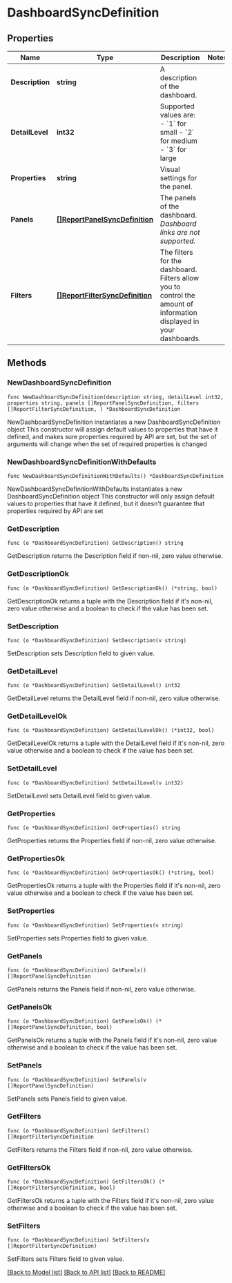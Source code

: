 # DashboardSyncDefinition

## Properties

Name | Type | Description | Notes
------------ | ------------- | ------------- | -------------
**Description** | **string** | A description of the dashboard. | 
**DetailLevel** | **int32** | Supported values are:   - &#x60;1&#x60; for small   - &#x60;2&#x60; for medium   - &#x60;3&#x60; for large | 
**Properties** | **string** | Visual settings for the panel. | 
**Panels** | [**[]ReportPanelSyncDefinition**](ReportPanelSyncDefinition.md) | The panels of the dashboard. _Dashboard links are not supported._ | 
**Filters** | [**[]ReportFilterSyncDefinition**](ReportFilterSyncDefinition.md) | The filters for the dashboard. Filters allow you to control the amount of information displayed in your dashboards. | 

## Methods

### NewDashboardSyncDefinition

`func NewDashboardSyncDefinition(description string, detailLevel int32, properties string, panels []ReportPanelSyncDefinition, filters []ReportFilterSyncDefinition, ) *DashboardSyncDefinition`

NewDashboardSyncDefinition instantiates a new DashboardSyncDefinition object
This constructor will assign default values to properties that have it defined,
and makes sure properties required by API are set, but the set of arguments
will change when the set of required properties is changed

### NewDashboardSyncDefinitionWithDefaults

`func NewDashboardSyncDefinitionWithDefaults() *DashboardSyncDefinition`

NewDashboardSyncDefinitionWithDefaults instantiates a new DashboardSyncDefinition object
This constructor will only assign default values to properties that have it defined,
but it doesn't guarantee that properties required by API are set

### GetDescription

`func (o *DashboardSyncDefinition) GetDescription() string`

GetDescription returns the Description field if non-nil, zero value otherwise.

### GetDescriptionOk

`func (o *DashboardSyncDefinition) GetDescriptionOk() (*string, bool)`

GetDescriptionOk returns a tuple with the Description field if it's non-nil, zero value otherwise
and a boolean to check if the value has been set.

### SetDescription

`func (o *DashboardSyncDefinition) SetDescription(v string)`

SetDescription sets Description field to given value.


### GetDetailLevel

`func (o *DashboardSyncDefinition) GetDetailLevel() int32`

GetDetailLevel returns the DetailLevel field if non-nil, zero value otherwise.

### GetDetailLevelOk

`func (o *DashboardSyncDefinition) GetDetailLevelOk() (*int32, bool)`

GetDetailLevelOk returns a tuple with the DetailLevel field if it's non-nil, zero value otherwise
and a boolean to check if the value has been set.

### SetDetailLevel

`func (o *DashboardSyncDefinition) SetDetailLevel(v int32)`

SetDetailLevel sets DetailLevel field to given value.


### GetProperties

`func (o *DashboardSyncDefinition) GetProperties() string`

GetProperties returns the Properties field if non-nil, zero value otherwise.

### GetPropertiesOk

`func (o *DashboardSyncDefinition) GetPropertiesOk() (*string, bool)`

GetPropertiesOk returns a tuple with the Properties field if it's non-nil, zero value otherwise
and a boolean to check if the value has been set.

### SetProperties

`func (o *DashboardSyncDefinition) SetProperties(v string)`

SetProperties sets Properties field to given value.


### GetPanels

`func (o *DashboardSyncDefinition) GetPanels() []ReportPanelSyncDefinition`

GetPanels returns the Panels field if non-nil, zero value otherwise.

### GetPanelsOk

`func (o *DashboardSyncDefinition) GetPanelsOk() (*[]ReportPanelSyncDefinition, bool)`

GetPanelsOk returns a tuple with the Panels field if it's non-nil, zero value otherwise
and a boolean to check if the value has been set.

### SetPanels

`func (o *DashboardSyncDefinition) SetPanels(v []ReportPanelSyncDefinition)`

SetPanels sets Panels field to given value.


### GetFilters

`func (o *DashboardSyncDefinition) GetFilters() []ReportFilterSyncDefinition`

GetFilters returns the Filters field if non-nil, zero value otherwise.

### GetFiltersOk

`func (o *DashboardSyncDefinition) GetFiltersOk() (*[]ReportFilterSyncDefinition, bool)`

GetFiltersOk returns a tuple with the Filters field if it's non-nil, zero value otherwise
and a boolean to check if the value has been set.

### SetFilters

`func (o *DashboardSyncDefinition) SetFilters(v []ReportFilterSyncDefinition)`

SetFilters sets Filters field to given value.



[[Back to Model list]](../README.md#documentation-for-models) [[Back to API list]](../README.md#documentation-for-api-endpoints) [[Back to README]](../README.md)


